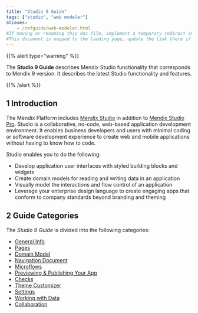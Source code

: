 ```yaml
---
title: "Studio 9 Guide"
tags: ["studio", "web modeler"]
aliases:
    - /refguide/web-modeler.html
#If moving or renaming this doc file, implement a temporary redirect and let the respective team know they should update the URL in the product. See Mapping to Products for more details.
#This document is mapped to the landing page, update the link there if renaming or moving the doc file.
---
```


{{% alert type="warning" %}}

The **Studio 9 Guide** describes Mendix Studio functionality that corresponds to Mendix 9 version. It describes the latest Studio functionality and features.

{{% /alert %}}

## 1 Introduction 

The Mendix Platform includes [Mendix Studio](general) in addition to [Mendix Studio Pro](/refguide/modeling). Studio is a collaborative, no-code, web-based application development environment. It enables business developers and users with minimal coding or software development experience to create web and mobile applications without having to know how to code.

Studio enables you to do the following: 

* Develop application user interfaces with styled building blocks and widgets
* Create domain models for reading and writing data in an application
* Visually model the interactions and flow control of an application
* Leverage your enterprise design language to create engaging apps that conform to company standards beyond branding and theming 

## 2 Guide Categories

The *Studio 9 Guide* is divided into the following categories:

* [General Info](general) 
* [Pages](page-editor)
* [Domain Model](domain-models)
* [Navigation Document](navigation)
* [Microflows](microflows)
* [Previewing & Publishing Your App](publishing-app)
* [Checks](checks)
* [Theme Customizer](theme-customizer)
* [Settings](settings)
* [Working with Data](work-with-data)
* [Collaboration](collaboration)
